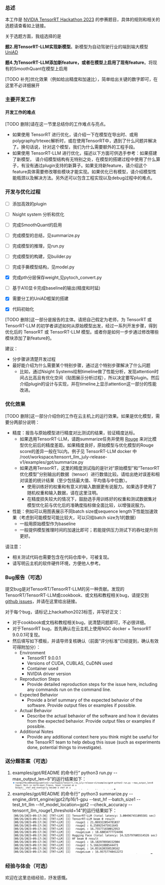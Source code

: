 ### 总述

本工作是 [NVIDIA TensorRT Hackathon 2023](https://github.com/NVIDIA/trt-samples-for-hackathon-cn/tree/master/Hackathon2023) 的参赛题目，具体的规则和相关的选题请查看如上链接。

关于选题方面，我组选择的是

**题2.用TensorRT-LLM实现新模型**。新模型为自动驾驶行业的端到端大模型[UniAD](https://github.com/OpenDriveLab/UniAD)

**题4.为TensorRT-LLM添加新feature，或者在模型上启用了现有feature**。将现有的SmoothQuant在模型上启用
 

[TODO 补充]优化效果（例如给出精度和加速比），简单给出关键的数字即可，在这里不必详细展开 


### 主要开发工作

#### 开发工作的难点

[TODO 删除]请在这一节里总结你的工作难点与亮点。
- 如果使用 TensorRT 进行优化，请介绍一下在模型在导出时、或用polygraphy/trtexec解析时，或在使用TensorRT中，遇到了什么问题并解决了。换句话说，针对这个模型，我们为什么需要额外的工程手段。
- 如果使用 TensorRT-LLM 进行优化，描述以下方面可供选手参考：如果搭建了新模型， 请介绍模型结构有无特别之处，在模型的搭建过程中使用了什么算子，有没有通过plugin支持的新算子。如果支持新feature，请介绍这个feature具体需要修改哪些模块才能实现。如果优化已有模型，请介绍模型性能瓶颈以及解决方法。另外还可以包含工程实现以及debug过程中的难点。

### 开发与优化过程

- [ ] 添加高效的plugin
- [ ] Nsight system 分析和优化
- [ ] 完成SmoothQuant的启用
- [ ] 完成模型的总结，见summarize.py
- [ ] 完成模型的推理，见run.py
- [ ] 完成模型的构建，见builder.py
- [ ] 完成手撕模型结构，见model.py
- [x] 完成pth分层保存weight,见pytoch_convert.py 
- [ ] 基于A10显卡完成baseline的输出(精度和时延)
- [x] 需要分工的UniAD框架的搭建
- [x] 代码初始化


[TODO 删除]这一部分是报告的主体。请把自己假定为老师，为 TensorRT 或 TensorRT-LLM 的初学者讲述如何从原始模型出发，经过一系列开发步骤，得到优化后的 TensorRT 或 TensorRT-LLM 模型。或者你是如何一步步通过修改哪些模块添加了新feature的。

建议：

- 分步骤讲清楚开发过程
- 最好能介绍为什么需要某个特别步骤，通过这个特别步骤解决了什么问题
  - 比如，通过Nsight Systems绘制timeline做了性能分析，发现attention时间占比高且有优化空间（贴图展示分析过程），所以决定要写plugin。然后介绍plugin的设计与实现，并在timeline上显示attention这一部分的性能改进。

### 优化效果

[TODO 删除]这一部分介绍你的工作在云主机上的运行效果。如果是优化模型，需要分两部分说明：

- 精度：报告与原始模型进行精度对比测试的结果，验证精度达标。
  - 如果选用TensorRT-LLM，请跑summarize任务并使用 [Rouge](https://huggingface.co/spaces/evaluate-metric/rouge) 来对比模型优化前后的精度差距。如果精度良好，原始模型与优化模型的Rouge score的差异一般在1以内。例子见 TensorRT-LLM docker 中 /root/workspace/tensorrt_llm_july-release-v1/examples/gpt/summarize.py
  - 如果选用TensorRT，这里的精度测试指的是针对“原始模型”和“TensorRT优化模型”分别输出的数据（tensor）进行数值比较。请给出绝对误差和相对误差的统计结果（至少包括最大值、平均值与中位数）。
    - 使用训练好的权重和有意义的输入数据更有说服力。如果选手使用了随机权重和输入数据，请在这里注明。
    - 在精度损失较大的情况下，鼓励选手用训练好的权重和测试数据集对模型优化前与优化后的准确度指标做全面比较，以增强说服力。
- 性能：例如可以用图表展示不同batch size或sequence length下性能加速效果（考虑到可能模型可能比较大，可以只给batch size为1的数据）
  - 一般用原始模型作为baseline
  - 一般提供模型推理时间的加速比即可；若能提供压力测试下的吞吐提升则更好。

请注意：

- 相关测试代码也需要包含在代码仓库中，可被复现。
- 请写明云主机的软件硬件环境，方便他人参考。

### Bug报告（可选）

提交bug是对TensorRT/TensorRT-LLM的另一种贡献。发现的TensorRT/TensorRT-LLM或cookbook、或文档和教程相关bug，请提交到[github issues](https://github.com/NVIDIA/trt-samples-for-hackathon-cn/issues)，并请在这里给出链接。  

对于每个bug，请标记上hackathon2023标签，并写好正文：

- 对于cookbook或文档和教程相关bug，说清楚问题即可，不必很详细。
- 对于TensorRT bug，首先确认在云主机上使用NGC docker + TensorRT 9.0.0.1可复现。
- 然后填写如下模板，并请导师复核确认（前面“评分标准”已经提到，确认有效可得附加分）：
  - Environment
    - TensorRT 9.0.0.1
    - Versions of CUDA, CUBLAS, CuDNN used
    - Container used
    - NVIDIA driver version
  - Reproduction Steps
    - Provide detailed reproduction steps for the issue here, including any commands run on the command line.
  - Expected Behavior
    - Provide a brief summary of the expected behavior of the software. Provide output files or examples if possible.
  - Actual Behavior
    - Describe the actual behavior of the software and how it deviates from the expected behavior. Provide output files or examples if possible.
  - Additional Notes
    - Provide any additional context here you think might be useful for the TensorRT team to help debug this issue (such as experiments done, potential things to investigate).

### 送分题答案（可选）

1. examples/gpt/README 的命令行“
python3 run.py --max_output_len=8”的运行结果如下：
![](docs/gpt_run_result.png)
2. examples/gpt/README 的命令行“
python3 summarize.py --engine_dirtrt_engine/gpt2/fp16/1-gpu --test_hf --batch_size1 --test_trt_llm --hf_model_location=gpt2 --check_accuracy --tensorrt_llm_rouge1_threshold=14”的运行结果如下：
![](docs/gpt_summarization.png)

### 经验与体会（可选）

欢迎在这里总结经验，抒发感慨。